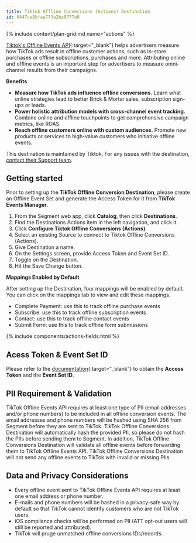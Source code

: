 ```yaml
---
title: Tiktok Offline Conversions (Actions) Destination
id: 6447ca8bfaa773a2ba0777a0
---
```


{% include content/plan-grid.md name="actions" %}

[Tiktok's Offline Events API](https://ads.tiktok.com/marketing_api/docs?id=1758049779688450){:target="_blank”} helps advertisers measure how TikTok ads result in offline customer actions, such as in-store purchases or offline subscriptions, purchases and more. Attributing online and offline events is an important step for advertisers to measure omni-channel results from their campaigns. 

**Benefits**
- **Measure how TikTok ads influence offline conversions.** Learn what online strategies lead to better Brick & Mortar sales, subscription sign-ups or leads. 
- **Power holistic attribution models with cross-channel event tracking.** Combine online and offline touchpoints to get comprehensive campaign metrics, like ROAS.
- **Reach offline customers online with custom audiences.** Promote new products or services to high-value customers who initiative offline events.


This destination is maintained by Tiktok. For any issues with the destination, [contact their Support team](mailto:segmenteng@bytedance.com).

## Getting started

Prior to setting up the **TikTok Offline Conversion Destination**, please create an Offline Event Set and generate the Access Token for it from **TikTok Events Manager**.

1. From the Segment web app, click **Catalog**, then click **Destinations**.
2. Find the Destinations Actions item in the left navigation, and click it.
3. Click **Configure Tiktok Offline Conversions (Actions)**.
4. Select an existing Source to connect to Tiktok Offline Conversions (Actions).
5. Give Destination a name.
6. On the Settings screen, provide Access Token and Event Set ID.
7. Toggle on the Destination.
8. Hit the Save Change button.

**Mappings Enabled by Default**

After setting up the Destination, four mappings will be enabled by default. You can click on the mappings tab to view and edit these mappings.

- Complete Payment: use this to track offline purchase events
- Subscribe: use this to track offline subscription events
- Contact: use this to track offline contact events
- Submit Form: use this to track offline form submissions

{% include components/actions-fields.html %}

## Acess Token & Event Set ID
Please refer to the [documentation](https://ads.tiktok.com/marketing_api/docs?id=1758051319816193){:target="_blank”} to obtain the **Access Token** and the **Event Set ID**.

## PII Requirement & Validation
TikTok Offline Events API requires at least one type of PII (email addresses and/or phone numbers) to be included in all offline conversion events. The email addresses and phone numbers will be hashed using SHA 256 from Segment before they are sent to TikTok. TikTok Offline Conversions Destination will automatically hash the provided PII, so please do not hash the PIIs before sending them to Segment. In addition, TikTok Offline Conversions Destination will validate all offline events before forwarding them to TikTok Offline Events API. TikTok Offline Conversions Destination will not send any offline events to TikTok with invalid or missing PIIs.

## Data and Privacy Considerations
- Every offline event sent to TikTok Offline Events API requires at least one email address or phone number.
- E-mails and phone numbers will be hashed in a privacy-safe way by default so that TikTok cannot identify customers who are not TikTok users.
- iOS compliance checks will be performed on PII (ATT opt-out users will still be reported and attributed).
- TikTok will pruge unmatched offline conversions IDs/records.


